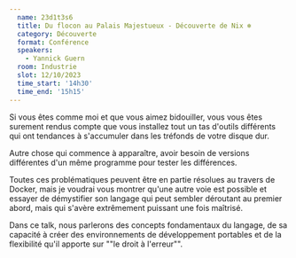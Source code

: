 ```yaml
---
  name: 23d1t3s6
  title: Du flocon au Palais Majestueux - Découverte de Nix ❄️
  category: Découverte
  format: Conférence
  speakers: 
    - Yannick Guern
  room: Industrie
  slot: 12/10/2023
  time_start: '14h30'
  time_end: '15h15'
---
```

Si vous êtes comme moi et que vous aimez bidouiller, vous vous êtes surement rendus compte que vous installez tout un tas d'outils différents qui ont tendances à s'accumuler dans les tréfonds de votre disque dur.

Autre chose qui commence à apparaître, avoir besoin de versions différentes d'un même programme pour tester les différences.

Toutes ces problématiques peuvent être en partie résolues au travers de Docker, mais je voudrai vous montrer qu'une autre voie est possible et essayer de démystifier son langage qui peut sembler déroutant au premier abord, mais qui s'avère extrêmement puissant une fois maîtrisé.

Dans ce talk, nous parlerons des concepts fondamentaux du langage, de sa capacité à créer des environnements de développement portables et de la flexibilité qu'il apporte sur ""le droit à l'erreur"".

 
